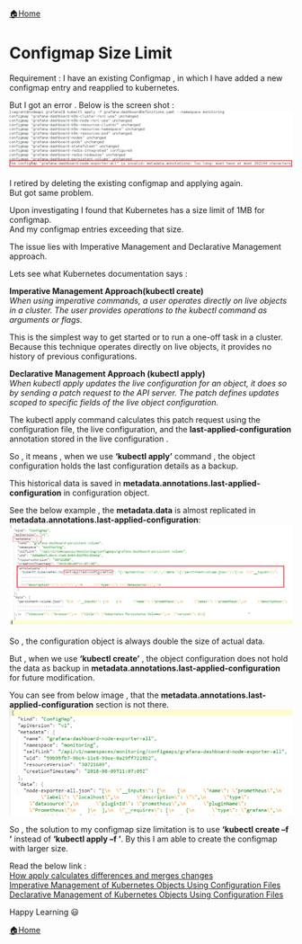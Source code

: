[:house:Home](https://github.com/debbiswal/Articles)

# Configmap Size Limit
Requirement : I have an existing Configmap , in which I have added a new configmap entry and reapplied to kubernetes.  

But I got an error . Below is the screen shot :  
![](images/error.png)  

I retired by  deleting the existing configmap and applying again.   
But got same problem.  

Upon investigating I found that Kubernetes has a size limit of 1MB for configmap.  
And my configmap entries exceeding that size.  

The issue lies with Imperative Management and Declarative Management approach.  

Lets see what Kubernetes documentation says :  

**Imperative Management Approach(kubectl create)**  
*When using imperative commands, a user operates directly on live objects in a cluster. The user provides operations to the kubectl command as arguments or flags.*  

This is the simplest way to get started or to run a one-off task in a cluster. Because this technique operates directly on live objects, it provides no history of previous configurations.  

**Declarative Management Approach (kubectl apply)**  
*When kubectl apply updates the live configuration for an object, it does so by sending a patch request to the API server. 
The patch defines updates scoped to specific fields of the live object configuration.*   

The kubectl apply command calculates this patch request using the configuration file, the live configuration, and the **last-applied-configuration** annotation stored in the live configuration .  


So , it means , when we use **‘kubectl apply’** command , the object configuration holds the last configuration details as a backup.  

This historical data is saved in **metadata.annotations.last-applied-configuration** in configuration object.  

See the below example , the **metadata.data** is almost replicated in **metadata.annotations.last-applied-configuration**:  
![metadata](images/metadata.png)  

So , the configuration object is always double the size of actual data.  

But , when we use **‘kubectl create’** , the object configuration does not hold the data as backup in  **metadata.annotations.last-applied-configuration**  for future modification.  

You can see from below image , that the **metadata.annotations.last-applied-configuration** section is not there.  
![metadata](images/configmap.png)    

So , the solution to my configmap size limitation is to use **‘kubectl create –f <file>’**  instead of  **‘kubectl apply –f <file>’**.
By this I am able to create the configmap with larger size.

Read the below link :  
[How apply calculates differences and merges changes](https://kubernetes.io/docs/concepts/overview/object-management-kubectl/declarative-config/#how-apply-calculates-differences-and-merges-changes)  
[Imperative Management of Kubernetes Objects Using Configuration Files](https://kubernetes.io/docs/concepts/overview/object-management-kubectl/imperative-config/)  
[Declarative Management of Kubernetes Objects Using Configuration Files](https://kubernetes.io/docs/concepts/overview/object-management-kubectl/declarative-config/)


Happy Learning :smiley:  

[:house:Home](https://github.com/debbiswal/Articles)
